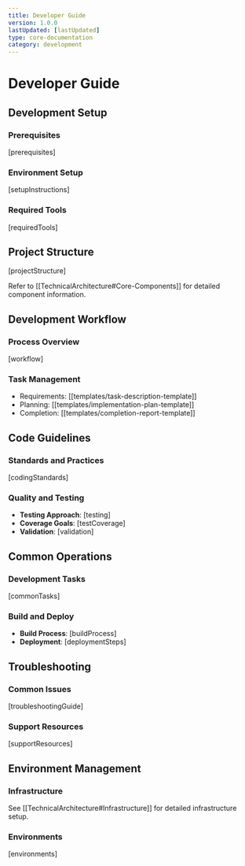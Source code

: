 ```yaml
---
title: Developer Guide
version: 1.0.0
lastUpdated: [lastUpdated]
type: core-documentation
category: development
---
```


# Developer Guide

## Development Setup

### Prerequisites

[prerequisites]

### Environment Setup

[setupInstructions]

### Required Tools

[requiredTools]

## Project Structure

[projectStructure]

Refer to [[TechnicalArchitecture#Core-Components]] for detailed component information.

## Development Workflow

### Process Overview

[workflow]

### Task Management

- Requirements: [[templates/task-description-template]]
- Planning: [[templates/implementation-plan-template]]
- Completion: [[templates/completion-report-template]]

## Code Guidelines

### Standards and Practices

[codingStandards]

### Quality and Testing

- **Testing Approach**: [testing]
- **Coverage Goals**: [testCoverage]
- **Validation**: [validation]

## Common Operations

### Development Tasks

[commonTasks]

### Build and Deploy

- **Build Process**: [buildProcess]
- **Deployment**: [deploymentSteps]

## Troubleshooting

### Common Issues

[troubleshootingGuide]

### Support Resources

[supportResources]

## Environment Management

### Infrastructure

See [[TechnicalArchitecture#Infrastructure]] for detailed infrastructure setup.

### Environments

[environments]
